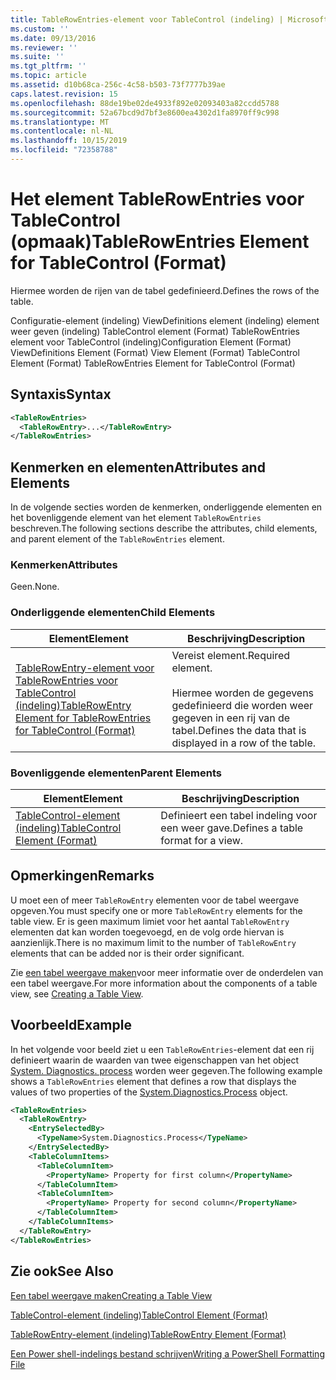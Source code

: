 ```yaml
---
title: TableRowEntries-element voor TableControl (indeling) | Microsoft Docs
ms.custom: ''
ms.date: 09/13/2016
ms.reviewer: ''
ms.suite: ''
ms.tgt_pltfrm: ''
ms.topic: article
ms.assetid: d10b68ca-256c-4c58-b503-73f7777b39ae
caps.latest.revision: 15
ms.openlocfilehash: 88de19be02de4933f892e02093403a82ccdd5788
ms.sourcegitcommit: 52a67bcd9d7bf3e8600ea4302d1fa8970ff9c998
ms.translationtype: MT
ms.contentlocale: nl-NL
ms.lasthandoff: 10/15/2019
ms.locfileid: "72358788"
---
```

# <a name="tablerowentries-element-for-tablecontrol-format"></a><span data-ttu-id="2c7f0-102">Het element TableRowEntries voor TableControl (opmaak)</span><span class="sxs-lookup"><span data-stu-id="2c7f0-102">TableRowEntries Element for TableControl (Format)</span></span>

<span data-ttu-id="2c7f0-103">Hiermee worden de rijen van de tabel gedefinieerd.</span><span class="sxs-lookup"><span data-stu-id="2c7f0-103">Defines the rows of the table.</span></span>

<span data-ttu-id="2c7f0-104">Configuratie-element (indeling) ViewDefinitions element (indeling) element weer geven (indeling) TableControl element (Format) TableRowEntries element voor TableControl (indeling)</span><span class="sxs-lookup"><span data-stu-id="2c7f0-104">Configuration Element (Format) ViewDefinitions Element (Format) View Element (Format) TableControl Element (Format) TableRowEntries Element for TableControl (Format)</span></span>

## <a name="syntax"></a><span data-ttu-id="2c7f0-105">Syntaxis</span><span class="sxs-lookup"><span data-stu-id="2c7f0-105">Syntax</span></span>

```xml
<TableRowEntries>
  <TableRowEntry>...</TableRowEntry>
</TableRowEntries>
```

## <a name="attributes-and-elements"></a><span data-ttu-id="2c7f0-106">Kenmerken en elementen</span><span class="sxs-lookup"><span data-stu-id="2c7f0-106">Attributes and Elements</span></span>

<span data-ttu-id="2c7f0-107">In de volgende secties worden de kenmerken, onderliggende elementen en het bovenliggende element van het element `TableRowEntries` beschreven.</span><span class="sxs-lookup"><span data-stu-id="2c7f0-107">The following sections describe the attributes, child elements, and parent element of the `TableRowEntries` element.</span></span>

### <a name="attributes"></a><span data-ttu-id="2c7f0-108">Kenmerken</span><span class="sxs-lookup"><span data-stu-id="2c7f0-108">Attributes</span></span>

<span data-ttu-id="2c7f0-109">Geen.</span><span class="sxs-lookup"><span data-stu-id="2c7f0-109">None.</span></span>

### <a name="child-elements"></a><span data-ttu-id="2c7f0-110">Onderliggende elementen</span><span class="sxs-lookup"><span data-stu-id="2c7f0-110">Child Elements</span></span>

|<span data-ttu-id="2c7f0-111">Element</span><span class="sxs-lookup"><span data-stu-id="2c7f0-111">Element</span></span>|<span data-ttu-id="2c7f0-112">Beschrijving</span><span class="sxs-lookup"><span data-stu-id="2c7f0-112">Description</span></span>|
|-------------|-----------------|
|[<span data-ttu-id="2c7f0-113">TableRowEntry-element voor TableRowEntries voor TableControl (indeling)</span><span class="sxs-lookup"><span data-stu-id="2c7f0-113">TableRowEntry Element for TableRowEntries for TableControl (Format)</span></span>](./tablerowentry-element-for-tablerowentries-for-tablecontrol-format.md)|<span data-ttu-id="2c7f0-114">Vereist element.</span><span class="sxs-lookup"><span data-stu-id="2c7f0-114">Required element.</span></span><br /><br /> <span data-ttu-id="2c7f0-115">Hiermee worden de gegevens gedefinieerd die worden weer gegeven in een rij van de tabel.</span><span class="sxs-lookup"><span data-stu-id="2c7f0-115">Defines the data that is displayed in a row of the table.</span></span>|

### <a name="parent-elements"></a><span data-ttu-id="2c7f0-116">Bovenliggende elementen</span><span class="sxs-lookup"><span data-stu-id="2c7f0-116">Parent Elements</span></span>

|<span data-ttu-id="2c7f0-117">Element</span><span class="sxs-lookup"><span data-stu-id="2c7f0-117">Element</span></span>|<span data-ttu-id="2c7f0-118">Beschrijving</span><span class="sxs-lookup"><span data-stu-id="2c7f0-118">Description</span></span>|
|-------------|-----------------|
|[<span data-ttu-id="2c7f0-119">TableControl-element (indeling)</span><span class="sxs-lookup"><span data-stu-id="2c7f0-119">TableControl Element (Format)</span></span>](./tablecontrol-element-format.md)|<span data-ttu-id="2c7f0-120">Definieert een tabel indeling voor een weer gave.</span><span class="sxs-lookup"><span data-stu-id="2c7f0-120">Defines a table format for a view.</span></span>|

## <a name="remarks"></a><span data-ttu-id="2c7f0-121">Opmerkingen</span><span class="sxs-lookup"><span data-stu-id="2c7f0-121">Remarks</span></span>

<span data-ttu-id="2c7f0-122">U moet een of meer `TableRowEntry` elementen voor de tabel weergave opgeven.</span><span class="sxs-lookup"><span data-stu-id="2c7f0-122">You must specify one or more `TableRowEntry` elements for the table view.</span></span> <span data-ttu-id="2c7f0-123">Er is geen maximum limiet voor het aantal `TableRowEntry` elementen dat kan worden toegevoegd, en de volg orde hiervan is aanzienlijk.</span><span class="sxs-lookup"><span data-stu-id="2c7f0-123">There is no maximum limit to the number of `TableRowEntry` elements that can be added nor is their order significant.</span></span>

<span data-ttu-id="2c7f0-124">Zie [een tabel weergave maken](./creating-a-table-view.md)voor meer informatie over de onderdelen van een tabel weergave.</span><span class="sxs-lookup"><span data-stu-id="2c7f0-124">For more information about the components of a table view, see [Creating a Table View](./creating-a-table-view.md).</span></span>

## <a name="example"></a><span data-ttu-id="2c7f0-125">Voorbeeld</span><span class="sxs-lookup"><span data-stu-id="2c7f0-125">Example</span></span>

<span data-ttu-id="2c7f0-126">In het volgende voor beeld ziet u een `TableRowEntries`-element dat een rij definieert waarin de waarden van twee eigenschappen van het object [System. Diagnostics. process](/dotnet/api/System.Diagnostics.Process) worden weer gegeven.</span><span class="sxs-lookup"><span data-stu-id="2c7f0-126">The following example shows a `TableRowEntries` element that defines a row that displays the values of two properties of the [System.Diagnostics.Process](/dotnet/api/System.Diagnostics.Process) object.</span></span>

```xml
<TableRowEntries>
  <TableRowEntry>
    <EntrySelectedBy>
      <TypeName>System.Diagnostics.Process</TypeName>
    </EntrySelectedBy>
    <TableColumnItems>
      <TableColumnItem>
        <PropertyName> Property for first column</PropertyName>
      </TableColumnItem>
      <TableColumnItem>
        <PropertyName> Property for second column</PropertyName>
      </TableColumnItem>
    </TableColumnItems>
  </TableRowEntry>
</TableRowEntries>

```

## <a name="see-also"></a><span data-ttu-id="2c7f0-127">Zie ook</span><span class="sxs-lookup"><span data-stu-id="2c7f0-127">See Also</span></span>

[<span data-ttu-id="2c7f0-128">Een tabel weergave maken</span><span class="sxs-lookup"><span data-stu-id="2c7f0-128">Creating a Table View</span></span>](./creating-a-table-view.md)

[<span data-ttu-id="2c7f0-129">TableControl-element (indeling)</span><span class="sxs-lookup"><span data-stu-id="2c7f0-129">TableControl Element (Format)</span></span>](./tablecontrol-element-format.md)

[<span data-ttu-id="2c7f0-130">TableRowEntry-element (indeling)</span><span class="sxs-lookup"><span data-stu-id="2c7f0-130">TableRowEntry Element (Format)</span></span>](./tablerowentry-element-for-tablerowentries-for-tablecontrol-format.md)

[<span data-ttu-id="2c7f0-131">Een Power shell-indelings bestand schrijven</span><span class="sxs-lookup"><span data-stu-id="2c7f0-131">Writing a PowerShell Formatting File</span></span>](./writing-a-powershell-formatting-file.md)
